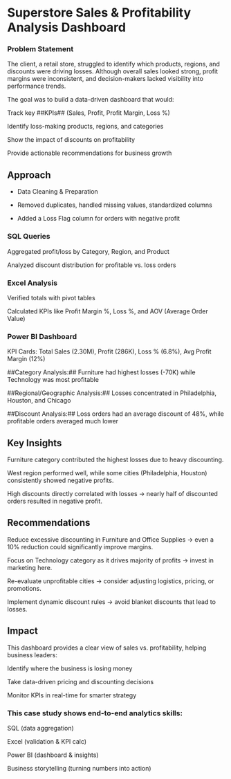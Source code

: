 # Superstore Sales & Profitability Analysis Dashboard
### Problem Statement

The client, a retail store, struggled to identify which products, regions, and discounts were driving losses. Although overall sales looked strong, profit margins were inconsistent, and decision-makers lacked visibility into performance trends.

The goal was to build a data-driven dashboard that would:

Track key ##KPIs## (Sales, Profit, Profit Margin, Loss %)

Identify loss-making products, regions, and categories

Show the impact of discounts on profitability

Provide actionable recommendations for business growth

## Approach

* Data Cleaning & Preparation

* Removed duplicates, handled missing values, standardized columns

* Added a Loss Flag column for orders with negative profit

### SQL Queries

Aggregated profit/loss by Category, Region, and Product

Analyzed discount distribution for profitable vs. loss orders

### Excel Analysis

Verified totals with pivot tables

Calculated KPIs like Profit Margin %, Loss %, and AOV (Average Order Value)

### Power BI Dashboard

KPI Cards: Total Sales (2.30M), Profit (286K), Loss % (6.8%), Avg Profit Margin (12%)

##Category Analysis:## Furniture had highest losses (-70K) while Technology was most profitable

##Regional/Geographic Analysis:## Losses concentrated in Philadelphia, Houston, and Chicago

##Discount Analysis:## Loss orders had an average discount of 48%, while profitable orders averaged much lower

## Key Insights

Furniture category contributed the highest losses due to heavy discounting.

West region performed well, while some cities (Philadelphia, Houston) consistently showed negative profits.

High discounts directly correlated with losses → nearly half of discounted orders resulted in negative profit.

## Recommendations

Reduce excessive discounting in Furniture and Office Supplies → even a 10% reduction could significantly improve margins.

Focus on Technology category as it drives majority of profits → invest in marketing here.

Re-evaluate unprofitable cities → consider adjusting logistics, pricing, or promotions.

Implement dynamic discount rules → avoid blanket discounts that lead to losses.

## Impact

This dashboard provides a clear view of sales vs. profitability, helping business leaders:

Identify where the business is losing money

Take data-driven pricing and discounting decisions

Monitor KPIs in real-time for smarter strategy

### This case study shows end-to-end analytics skills:

SQL (data aggregation)

Excel (validation & KPI calc)

Power BI (dashboard & insights)

Business storytelling (turning numbers into action)
